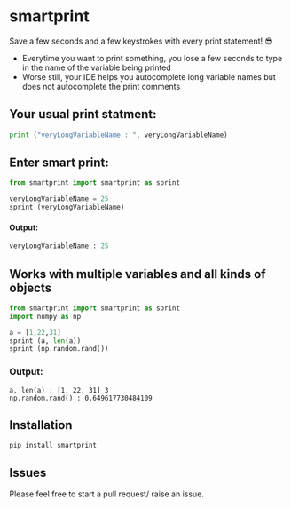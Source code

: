 
# smartprint
Save a few seconds and a few keystrokes with every print statement! 😎

- Everytime you want to print something, you lose a few seconds to type in the name of the variable being printed
- Worse still, your IDE helps you autocomplete long variable names but does not autocomplete the print comments

## Your usual print statment: 
```python
print ("veryLongVariableName : ", veryLongVariableName)
```

## Enter smart print:
```python
from smartprint import smartprint as sprint

veryLongVariableName = 25
sprint (veryLongVariableName)
```

#### Output:
```python
veryLongVariableName : 25
```


## Works with multiple variables and all kinds of objects 
```python
from smartprint import smartprint as sprint 
import numpy as np 

a = [1,22,31]
sprint (a, len(a))
sprint (np.random.rand())
```
### Output:
```
a, len(a) : [1, 22, 31] 3
np.random.rand() : 0.649617730484109
```


## Installation 
```
pip install smartprint
```

## Issues
Please feel free to start a pull request/ raise an issue. 
